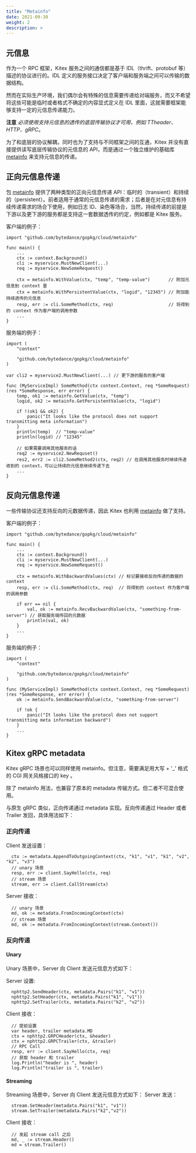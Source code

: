 ```yaml
---
title: "Metainfo"
date: 2021-09-30
weight: 2
description: >
---
```


## 元信息

作为一个 RPC 框架，Kitex 服务之间的通信都是基于 IDL（thrift、protobuf 等）描述的协议进行的。IDL 定义的服务接口决定了客户端和服务端之间可以传输的数据结构。

然而在实际生产环境，我们偶尔会有特殊的信息需要传递给对端服务，而又不希望将这些可能是临时或者格式不确定的内容显式定义在 IDL 里面，这就需要框架能够支持一定的元信息传递能力。

**注意** *必须使用支持元信息的透传的底层传输协议才可用，例如 TTheader、HTTP、gRPC*。

为了和底层的协议解耦，同时也为了支持与不同框架之间的互通，Kitex 并没有直接提供读写底层传输协议的元信息的 API，而是通过一个独立维护的基础库 [metainfo][metainfo] 来支持元信息的传递。


## 正向元信息传递

包 [metainfo][metainfo] 提供了两种类型的正向元信息传递 API：临时的（transient）和持续的（persistent）。前者适用于通常的元信息传递的需求；后者是在对元信息有持续传递需求的场合下使用，例如日志 ID、染色等场合，当然，持续传递的前提是下游以及更下游的服务都是支持这一套数据透传的约定，例如都是 Kitex 服务。

客户端的例子：

```golang
import "github.com/bytedance/gopkg/cloud/metainfo"

func main() {
    ...
    ctx := context.Background()
    cli := myservice.MustNewClient(...)
    req := myservice.NewSomeRequest()

    ctx = metainfo.WithValue(ctx, "temp", "temp-value")       // 附加元信息到 context 里
    ctx = metainfo.WithPersistentValue(ctx, "logid", "12345") // 附加能持续透传的元信息
    resp, err := cli.SomeMethod(ctx, req)                     // 将得到的 context 作为客户端的调用参数
    ...
}
```

服务端的例子：

```golang
import (
    "context"

    "github.com/bytedance/gopkg/cloud/metainfo"
)

var cli2 = myservice2.MustNewClient(...) // 更下游的服务的客户端

func (MyServiceImpl) SomeMethod(ctx context.Context, req *SomeRequest) (res *SomeResponse, err error) {
    temp, ok1 := metainfo.GetValue(ctx, "temp")
    logid, ok2 := metainfo.GetPersistentValue(ctx, "logid")

    if !(ok1 && ok2) {
        panic("It looks like the protocol does not support transmitting meta information")
    }
    println(temp)  // "temp-value"
    println(logid) // "12345"

    // 如果需要调用其他服务的话
    req2 := myservice2.NewRequset()
    res2, err2 := cli2.SomeMethod2(ctx, req2) // 在调用其他服务时继续传递收到的 context，可以让持续的元信息继续传递下去
    ...
}
```

## 反向元信息传递

一些传输协议还支持反向的元数据传递，因此 Kitex 也利用 [metainfo][metainfo] 做了支持。

客户端的例子：

```golang
import "github.com/bytedance/gopkg/cloud/metainfo"

func main() {
    ...
    ctx := context.Background()
    cli := myservice.MustNewClient(...)
    req := myservice.NewSomeRequest()

    ctx = metainfo.WithBackwardValues(ctx) // 标记要接收反向传递的数据的 context
    resp, err := cli.SomeMethod(ctx, req)  // 将得到的 context 作为客户端的调用参数

    if err == nil {
        val, ok := metainfo.RecvBackwardValue(ctx, "something-from-server") // 获取服务端传回的元数据
        println(val, ok)
    }
    ...
}
```

服务端的例子：

```golang
import (
    "context"

    "github.com/bytedance/gopkg/cloud/metainfo"
)

func (MyServiceImpl) SomeMethod(ctx context.Context, req *SomeRequest) (res *SomeResponse, err error) {
    ok := metainfo.SendBackwardValue(ctx, "something-from-server")

    if !ok {
        panic("It looks like the protocol does not support transmitting meta information backward")
    }
    ...
}
```


[metainfo]: https://pkg.go.dev/github.com/bytedance/gopkg/cloud/metainfo

## Kitex gRPC metadata

Kitex gRPC 场景也可以同样使用 metainfo。但注意，需要满足用大写 + '_' 格式的 CGI 网关风格接口的 key 。

除了 metainfo 用法，也兼容了原本的 metadata 传输方式。但二者不可混合使用。

与原生 gRPC 类似，正向传递通过 metadata 实现。反向传递通过 Header 或者 Trailer 发回，具体用法如下：

### 正向传递
Client 发送设置：
```golang
  ctx := metadata.AppendToOutgoingContext(ctx, "k1", "v1", "k1", "v2", "k2", "v3")
  // unary 场景
  resp, err := client.SayHello(ctx, req)
  // stream 场景
  stream, err := client.CallStream(ctx)
```
Server 接收：
```golang
  // unary 场景
  md, ok := metadata.FromIncomingContext(ctx)
  // stream 场景
  md, ok := metadata.FromIncomingContext(stream.Context())
```



### 反向传递
#### Unary
Unary 场景中，Server 向 Client 发送元信息方式如下：

Server 设置:
```golang
  nphttp2.SendHeader(ctx, metadata.Pairs("k1", "v1"))
  nphttp2.SetHeader(ctx, metadata.Pairs("k1", "v1"))
  nphttp2.SetTrailer(ctx, metadata.Pairs("k2", "v2"))
```
Client 接收：
```golang
  // 提前设置
  var header, trailer metadata.MD
  ctx = nphttp2.GRPCHeader(ctx, &header)
  ctx = nphttp2.GRPCTrailer(ctx, &trailer)
  // RPC Call
  resp, err := client.SayHello(ctx, req)
  // 获取 header 和 trailer
  log.Println("header is ", header)
  log.Println("trailer is ", trailer)
```
#### Streaming
Streaming 场景中，Server 向 Client 发送元信息方式如下：
Server 发送：
```golang
  stream.SetHeader(metadata.Pairs("k1", "v1"))
  stream.SetTrailer(metadata.Pairs("k2","v2"))
```
Client 接收：
```golang
  // 发起 stream call 之后
  md, _ := stream.Header()
  md = stream.Trailer()
```

